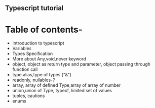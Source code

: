 ## Typescript tutorial

# Table of contents-

- Introduction to typescript
- Variables
- Types Specification
- More about Any,void,never keyword
- object, object as return type and parameter, object passing through function call
- type alias,type of types ("&")
- readonly, nullables-?
- array, array of defined Type,array of array of number
- union,union of Type, typeof, limited set of values
- tuples, cautions
- enums